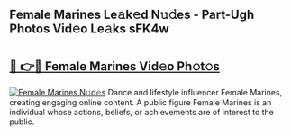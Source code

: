 ## Female Marines Le𝚊k𝚎d N𝚞𝚍es - Part-Ugh Photos Vid𝚎o Le𝚊ks sFK4w

# <h2><a href="http://fbeakv.evod.top/?m=Female+Marines">🔗 👉🔴 Female Marines Vid𝚎o Ph𝚘t𝚘s</a></h2>

[![Female Marines N𝚞d𝚎s](https://i.imgur.com/8V9OHl7.gif)](http://fbeakv.evod.top/?m=Female+Marines)
Dance and lifestyle influencer Female Marines, creating engaging online content. A public figure Female Marines is an individual whose actions, beliefs, or achievements are of interest to the public. 
